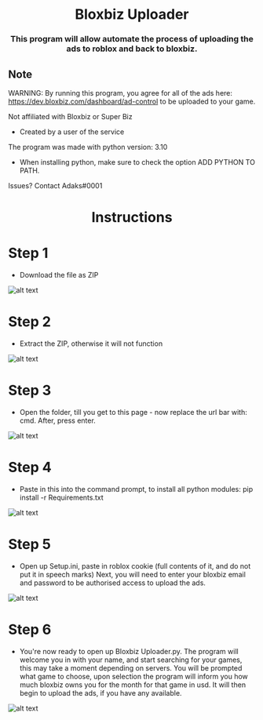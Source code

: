 <h1 align="center">Bloxbiz Uploader</h1>
<h3 align="center">This program will allow automate the process of uploading the ads to roblox and back to bloxbiz.
</h3>


## Note
WARNING: By running this program, you agree for all of the ads here:
https://dev.bloxbiz.com/dashboard/ad-control to be uploaded to your game.

Not affiliated with Bloxbiz or Super Biz
- Created by a user of the service

The program was made with python version: 3.10
- When installing python, make sure to check the option ADD PYTHON TO PATH.

Issues?
Contact Adaks#0001

<h1 align="center">Instructions</h1>

# Step 1

- Download the file as ZIP

![alt text](https://cdn.discordapp.com/attachments/854241200622403586/1014539647122149428/unknown.png)


# Step 2

- Extract the ZIP, otherwise it will not function

![alt text](https://cdn.discordapp.com/attachments/854241200622403586/1014540260853682197/unknown.png)


# Step 3

- Open the folder, till you get to this page - now replace the url bar with: cmd. After, press enter.

![alt text](https://cdn.discordapp.com/attachments/854241200622403586/1014541317067514026/unknown.png)


# Step 4

- Paste in this into the command prompt, to install all python modules:
pip install -r Requirements.txt

![alt text](https://cdn.discordapp.com/attachments/854241200622403586/1014541050515300423/unknown.png)


# Step 5

- Open up Setup.ini, paste in roblox cookie (full contents of it, and do not put it in speech marks)
Next, you will need to enter your bloxbiz email and password to be authorised access to upload the ads.

![alt text](https://cdn.discordapp.com/attachments/854241200622403586/1014541172699570277/unknown.png)


# Step 6

- You're now ready to open up Bloxbiz Uploader.py.
The program will welcome you in with your name, and start searching for your games, this may take a moment depending on servers.
You will be prompted what game to choose, upon selection the program will inform you how much bloxbiz owns you for the month for that game in usd.
It will then begin to upload the ads, if you have any available.

![alt text](https://cdn.discordapp.com/attachments/854241200622403586/1014541507329523792/unknown.png)
